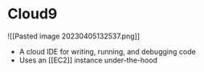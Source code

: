 # Cloud9
![[Pasted image 20230405132537.png]]
- A cloud IDE for writing, running, and debugging code
- Uses an [[EC2]] instance under-the-hood